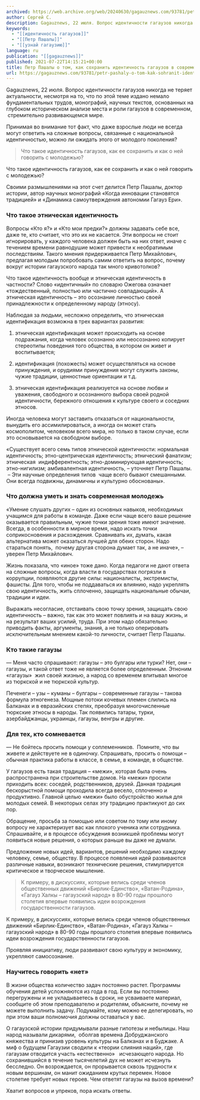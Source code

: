 ```yaml
---
archived: https://web.archive.org/web/20240630/gagauznews.com/93781/petr-pashaly-o-tom-kak-sohranit-identichnost-gagauzov-v-sovremennom-obshhestve.html
author: Сергей С.
description: Gagauznews, 22 июля. Вопрос идентичности гагаузов никогда не теряет актуальности, несмотря на то, что по этой теме издано немало фундаментальных трудов, монографий, научных текстов, основанных на глубоком историческом анализе места и роли гагаузов в современном,  стремительно развивающемся мире. Принимая во внимание тот факт, что даже взрослые люди не всегда могут ответить на сложные вопросы, связанные с национальной идентичностью, можно ли ожидать этого от молодого поколения? Что такое идентичность гагаузов, как ее сохранить и как о ней говорить с молодежью? Своими размышлениями на этот счет делится Петр Пашалы, доктор истории, автор научных монографий «Когда инновации становятся традицией» и «Динамика самоутверждения автономии […]
keywords:
  - "[[идентичность гагаузов]]"
  - "[[Петр Пашалы]]"
  - "[[узнай гагаузию]]"
language: ru
publication: "[[gagauznews]]"
published: 2021-07-22T14:15:21+00:00
title: Петр Пашалы о том, как сохранить идентичность гагаузов в современном обществе
url: https://gagauznews.com/93781/petr-pashaly-o-tom-kak-sohranit-identichnost-gagauzov-v-sovremennom-obshhestve.html
---
```


Gagauznews, 22 июля. Вопрос идентичности гагаузов никогда не теряет актуальности, несмотря на то, что по этой теме издано немало фундаментальных трудов, монографий, научных текстов, основанных на глубоком историческом анализе места и роли гагаузов в современном,  стремительно развивающемся мире.

Принимая во внимание тот факт, что даже взрослые люди не всегда могут ответить на сложные вопросы, связанные с национальной идентичностью, можно ли ожидать этого от молодого поколения?

> Что такое идентичность гагаузов, как ее сохранить и как о ней говорить с молодежью?

Что такое идентичность гагаузов, как ее сохранить и как о ней говорить с молодежью?

Своими размышлениями на этот счет делится Петр Пашалы, доктор истории, автор научных монографий «Когда инновации становятся традицией» и «Динамика самоутверждения автономии Гагауз Ери».

### Что такое этническая идентичность

Вопросы «Кто я?» и «Кто мои предки?» должны задавать себе все, даже те, кто считает, что это их не касается. Эти вопросы не стоит игнорировать, у каждого человека должен быть на них ответ, иначе с течением времени равнодушие может привести к необратимым последствиям. Такого мнения придерживается Петр Михайлович, предлагая молодым попробовать самим ответить на вопрос, почему вокруг истории гагаузского народа так много кривотолков?

Что такое идентичность вообще и этническая идентичность в частности? Слово «идентичный» по словарю Ожегова означает «тождественный, полностью или частично совпадающий». А этническая идентичность – это осознание личностью своей принадлежности к определенному народу (этносу).

Наблюдая за людьми, несложно определить, что этническая идентификация возможна в трех вариантах развития:

1) этническая идентификация может происходить на основе подражания, когда человек осознанно или неосознанно копирует стереотипы поведения того общества, в котором он живет и воспитывается;

2) идентификация (похожесть) может осуществляться на основе принуждения, и орудиями принуждения могут служить законы, чужие традиции, ценностные ориентации и т.д.

3) этническая идентификация реализуется на основе любви и уважения, свободного и осознанного выбора своей родной идентичности, бережного отношения к культуре своего и соседних этносов.

Иногда человека могут заставить отказаться от национальности, вынудить его ассимилироваться, а иногда он может стать космополитом, человеком всего мира, но только в таком случае, если это основывается на свободном выборе.

«Существует всего семь типов этнической идентичности: нормальная идентичность; этно-центрическая идентичность; этнический фанатизм; этническая  индифферентность; этно-доминирующая идентичность; этно-нигилизм; амбивалентная идентичность, – уточняет Петр Пашалы.  – Эти научные определения типов  чаще всего бывают смешанными. Они всегда подвижны, динамичны и культурно обоснованы».

### Что должна уметь и знать современная молодежь

«Умение слушать других – один из основных навыков, необходимых учащимся для работы в команде. Даже если чаще всего ваше решение оказывается правильным, чужие точки зрения тоже имеют значение. Всегда, в особенности в мирное время, надо искать точки соприкосновения и расхождения. Сравнивать их, думать, какая альтернатива может оказаться лучшей для обеих сторон. Надо стараться понять,  почему другая сторона думает так, а не иначе», – уверен Петр Михайлович.

Жизнь показала, что «иное» тоже дано. Когда педагоги не дают ответа на сложные вопросы, когда власти в государствах погрязли в коррупции, появляются другие силы: националисты, экстремисты, фашисты. Для того, чтобы не поддаваться их влиянию, надо укреплять свою идентичность, жить сплоченно, защищать национальные обычаи, традиции и идеи.

Выражать несогласие, отстаивать свою точку зрения, защищать свою идентичность – важно, так как это может повлиять и на вашу жизнь, и на результат ваших усилий, труда. При этом надо обязательно приводить факты, аргументы, знания, а не только оперировать исключительным мнением какой-то личности, считает Петр Пашалы.

### Кто такие гагаузы

— Меня часто спрашивают: гагаузы – это булгары или турки? Нет, они – гагаузы, и такой ответ тоже не является более определенным. Этноним «гагаузы»  жил своей жизнью, а народ со временем впитывал многое из тюркской и не тюркской культур.

Печенеги – узы – куманы – булгары – современные гагаузы – такова формула этногенеза. Мощные потоки кочевых племен слились на Балканах и в евразийских степях, преобразуя многочисленные тюркские этносы в народы. Так появились татары, турки, азербайджанцы, украинцы, гагаузы, венгры и другие.

### Для тех, кто сомневается

— Не бойтесь просить помощи у соплеменников.  Помните, что вы живете и действуете не в одиночку. Спрашивать, просить о помощи – обычная практика работы в классе, в семье, в команде, в обществе.

У гагаузов есть такая традиция – «межи», которая была очень распространена при строительстве домов. На «межи» просили приходить всех: соседей, родственников, друзей. Данная традиция бескорыстной помощи проходила всегда весело, сплоченно и продуктивно. Главной целью «межи» было обустройство жилья для молодых семей. В некоторых селах эту традицию практикуют до сих пор.

Обращение, просьба за помощью или советом по тому или иному вопросу не характеризует вас как плохого ученика или сотрудника. Спрашивайте, и в процессе обсуждения возникшей проблемы могут появиться новые решения, о которых раньше вы даже не думали.

Предложение новых идей, вариантов, решений необходимо каждому человеку, семье, обществу. В процессе появления идей развиваются различные навыки, возникают технические решения, стимулируется критическое и творческое мышление.

> К примеру, в дискуссиях, которые велись среди членов общественных движений «Бирлик-Единство», «Ватан-Родина», «Гагауз Халкы – гагаузский народ» в 80-90 годы прошлого столетия впервые появились идеи возрождения государственности гагаузов.

К примеру, в дискуссиях, которые велись среди членов общественных движений «Бирлик-Единство», «Ватан-Родина», «Гагауз Халкы – гагаузский народ» в 80-90 годы прошлого столетия впервые появились идеи возрождения государственности гагаузов.

Проявляя инициативу, люди развивают свою культуру и экономику, укрепляют самосознание.

### Научитесь говорить «нет»

В жизни общества количество задач постоянно растет. Программы обучения детей усложняются из года в год. Если вы постоянно перегружены и не укладываетесь в сроки, не усваиваете материал, сообщите об этом преподавателю и родителям, объясните, почему не можете выполнить задачу. Подумайте, кому можно ее делегировать, но при этом ваши полномочия должны оставаться у вас.

О гагаузской истории придумывали разные гипотезы и небылицы. Наш народ называли дикарями,  оболгав времена Добруджанского княжества и принизив уровень культуры на Балканах и в Буджаке. А миф о будущем Гагаузии сводили к «теории слияния наций», где гагаузам отводится участь «естественно»   исчезающего народа. Но сохранившийся в течение тысячелетий дух не может исчезнуть бесследно. Он возрождается, он прорывается сквозь трудности к новым вершинам, он манит ожиданием крутых перемен. Новое столетие требует новых героев. Чем ответят гагаузы на вызов времени?

Хватит вопросов и упреков, пора искать ответы.